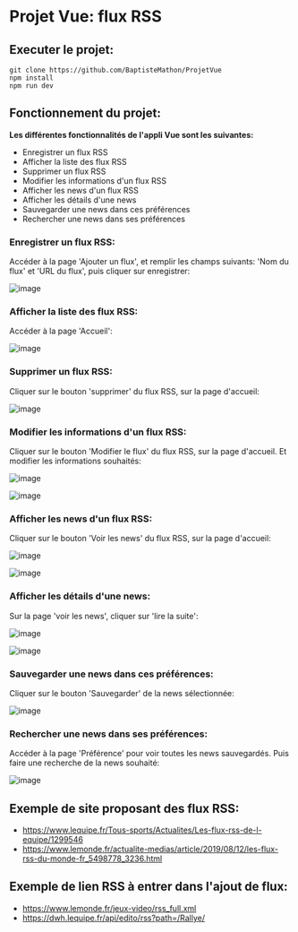 # Projet Vue: flux RSS

## Executer le projet:

```
git clone https://github.com/BaptisteMathon/ProjetVue
npm install
npm run dev
```

## Fonctionnement du projet: 

**Les différentes fonctionnalités de l'appli Vue sont les suivantes:**

- Enregistrer un flux RSS
- Afficher la liste des flux RSS
- Supprimer un flux RSS
- Modifier les informations d'un flux RSS
- Afficher les news d'un flux RSS
- Afficher les détails d'une news
- Sauvegarder une news dans ces préférences
- Rechercher une news dans ses préférences

### Enregistrer un flux RSS:
Accéder à la page 'Ajouter un flux', et remplir les champs suivants: 'Nom du flux' et 'URL du flux', puis cliquer sur enregistrer:

![image](https://github.com/user-attachments/assets/5404e42c-5573-4f80-b051-483d6defb626)


### Afficher la liste des flux RSS:
Accéder à la page 'Accueil': 

![image](https://github.com/user-attachments/assets/4f8756d9-eda3-4447-8c33-d7360bb1bc80)


### Supprimer un flux RSS:
Cliquer sur le bouton 'supprimer' du flux RSS, sur la page d'accueil:

![image](https://github.com/user-attachments/assets/c656b5c2-90e0-47b1-aa5b-e31fbfc0dce3)


### Modifier les informations d'un flux RSS:
Cliquer sur le bouton 'Modifier le flux' du flux RSS, sur la page d'accueil. 
Et modifier les informations souhaités:

![image](https://github.com/user-attachments/assets/24e43c2e-ff0e-447e-b017-5efe12db5826)

![image](https://github.com/user-attachments/assets/61741f57-e1f4-4070-adca-d7b5c99cbdb9)


### Afficher les news d'un flux RSS:
Cliquer sur le bouton 'Voir les news' du flux RSS, sur la page d'accueil:

![image](https://github.com/user-attachments/assets/5a046271-60df-4429-bd1a-9532c0db62dc)

![image](https://github.com/user-attachments/assets/b2725a48-7fb3-4875-b32b-58ea54aaf68c)


### Afficher les détails d'une news:
Sur la page 'voir les news', cliquer sur 'lire la suite':

![image](https://github.com/user-attachments/assets/ad4c602c-52ca-4ada-a096-3833053f77d1)

![image](https://github.com/user-attachments/assets/d77f5872-86e1-41d1-81cf-4bf9934b9a2c)


### Sauvegarder une news dans ces préférences:
Cliquer sur le bouton 'Sauvegarder' de la news sélectionnée:

![image](https://github.com/user-attachments/assets/5ddd6e79-6701-48a0-ad8b-83fafbbad179)


### Rechercher une news dans ses préférences:
Accéder à la page 'Préférence' pour voir toutes les news sauvegardés. Puis faire une recherche de la news souhaité:

![image](https://github.com/user-attachments/assets/1b1f1650-214d-4a9a-b4d8-9a3219ad4a19)


## Exemple de site proposant des flux RSS:
- https://www.lequipe.fr/Tous-sports/Actualites/Les-flux-rss-de-l-equipe/1299546
- https://www.lemonde.fr/actualite-medias/article/2019/08/12/les-flux-rss-du-monde-fr_5498778_3236.html

## Exemple de lien RSS à entrer dans l'ajout de flux:
- https://www.lemonde.fr/jeux-video/rss_full.xml
- https://dwh.lequipe.fr/api/edito/rss?path=/Rallye/
